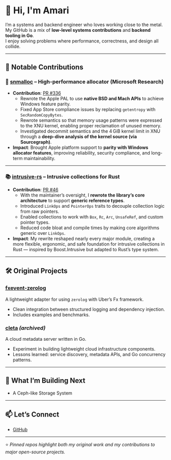 # 👋 Hi, I'm Amari

I’m a systems and backend engineer who loves working close to the metal.  
My GitHub is a mix of **low-level systems contributions** and **backend tooling in Go**.  
I enjoy solving problems where performance, correctness, and design all collide.

---

## 🚀 Notable Contributions

### 🔧 [snmalloc](https://github.com/microsoft/snmalloc) – High-performance allocator (Microsoft Research)
- **Contribution**: [PR #336](https://github.com/microsoft/snmalloc/pull/336)  
  - Rewrote the Apple PAL to use **native BSD and Mach APIs** to achieve Windows feature parity.  
  - Fixed App Store compliance issues by replacing `getentropy` with `SecRandomCopyBytes`.  
  - Rewrote semantics so that memory usage patterns were expressed to the XNU kernel, enabling proper reclamation of unused memory.  
  - Investigated decommit semantics and the 4 GiB kernel limit in XNU through a **deep-dive analysis of the kernel source (via Sourcegraph)**.  
- **Impact**: Brought Apple platform support to **parity with Windows allocator features**, improving reliability, security compliance, and long-term maintainability.

---

### 📚 [intrusive-rs](https://github.com/Amanieu/intrusive-rs) – Intrusive collections for Rust
- **Contribution**: [PR #46](https://github.com/Amanieu/intrusive-rs/pull/46)  
  - With the maintainer’s oversight, I **rewrote the library’s core architecture** to support **generic reference types**.  
  - Introduced `LinkOps` and `PointerOps` traits to decouple collection logic from raw pointers.  
  - Enabled collections to work with `Box`, `Rc`, `Arc`, `UnsafeRef`, and custom pointer types.  
  - Reduced code bloat and compile times by making core algorithms generic over `LinkOps`.  
- **Impact**: My rewrite reshaped nearly every major module, creating a more flexible, ergonomic, and safe foundation for intrusive collections in Rust — inspired by Boost.Intrusive but adapted to Rust’s type system.

---

## 🛠️ Original Projects

### [fxevent-zerolog](https://github.com/amari/fxevent-zerolog)
A lightweight adapter for using `zerolog` with Uber’s Fx framework.  
- Clean integration between structured logging and dependency injection.  
- Includes examples and benchmarks.  

### [cleta](https://github.com/amari/cleta) *(archived)*
A cloud metadata server written in Go.  
- Experiment in building lightweight cloud infrastructure components.  
- Lessons learned: service discovery, metadata APIs, and Go concurrency patterns.  

---

## 🌟 What I’m Building Next
- A Ceph-like Storage System

---

## 📫 Let’s Connect
- [GitHub](https://github.com/amari)  

---

⭐️ *Pinned repos highlight both my original work and my contributions to major open-source projects.*
